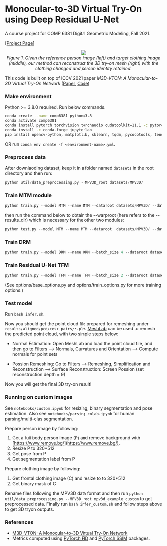 # Monocular-to-3D Virtual Try-On using Deep Residual U-Net

A course project for COMP 6381 Digital Geometric Modeling, Fall 2021.

[[Project Page](https://hasibzunair.github.io/resm3dvton/)]


<p align="center">
    <a href="#"><img src="./assets/combined1.gif"></a> <br/>
    <em>
        Figure 1. Given the reference person image (left) and target clothing image (middle), our method can reconstruct the 3D try-on mesh (right) with the clothing changed and person identity retained.
    </em>
</p>


This code is built on top of ICCV 2021 paper *M3D-VTON: A Monocular-to-3D Virtual Try-On Network* ([Paper](https://arxiv.org/abs/2108.05126), [Code](https://github.com/fyviezhao/M3D-VTON))

### Make environment

Python >= 3.8.0 required. Run below commands.

```sh
conda create --name comp6381 python=3.8
conda activate comp6381
conda install pytorch torchvision torchaudio cudatoolkit=11.1 -c pytorch-lts -c nvidia
conda install -c conda-forge jupyterlab
pip install opencv-python, matplotlib, sklearn, tqdm, pycocotools, tensorboard
```

OR run `conda env create -f <environment-name>.yml`.

### Preprocess data

After downlaoding dataset, keep it in a folder named `datasets` in the root directory and then run:

```python
python util/data_preprocessing.py --MPV3D_root datasets/MPV3D/
```

### Train MTM module
```python
python train.py --model MTM --name MTM --dataroot datasets/MPV3D/ --datalist train_pairs --checkpoints_dir logs/res-m3dvton
```
then run the command below to obtain the --warproot (here refers to the --results_dir) which is necessary for the other two modules:

```python
python test.py --model MTM --name MTM --dataroot  datasets/MPV3D/ --datalist train_pairs --checkpoints_dir logs/res-m3dvton/ --results_dir outs/mtm_outputs
```

### Train DRM
```python
python train.py --model DRM --name DRM --batch_size 4 --dataroot datasets/MPV3D/ --warproot outs/mtm_outputs/aligned/MTM/train_pairs --datalist train_pairs --checkpoints_dir logs/res-m3dvton
```

### Train Residual U-Net TFM
```python
python train.py --model TFM --name TFM --batch_size 2 --dataroot datasets/MPV3D/ --warproot outs/mtm_outputs/aligned/MTM/train_pairs --datalist train_pairs --checkpoints_dir logs/res-m3dvton

```
(See options/base_options.py and options/train_options.py for more training options.)


### Test model
Run `bash infer.sh`.

Now you should get the point cloud file prepared for remeshing under `results/aligned/pcd/test_pairs/*.ply`. [MeshLab](https://www.meshlab.net/) can be used to remesh the predicted point cloud, with two simple steps below:

- Normal Estimation: Open MeshLab and load the point cloud file, and then go to Filters --> Normals, Curvatures and Orientation --> Compute normals for point sets

- Possion Remeshing: Go to Filters --> Remeshing, Simplification and Reconstruction --> Surface Reconstruction: Screen Possion (set reconstruction depth = 9)

Now you will get the final 3D try-on result!


### Running on custom images


See `notebooks/custom.ipynb` for resizing, binary segmentation and pose estimation. Also see `notebooks/parsing_colab.ipynb` for human parsing/multi-clas segmentation.

Prepare person image by following:

1) Get a full body person image (P) and remove background with [https://www.remove.bg/](https://www.remove.bg/).
2) Resize P to 320*512
3) Get pose from P
4) Get segmentation label from P

Prepare clothing image by following:

1) Get frontal clothing image (C) and resize to to 320*512
2) Get binary mask of C

Rename files following the MPV3D data format and then run `python util/data_preprocessing.py --MPV3D_root mpv3d_example_custom` to get
preprocessed data. Finally run `bash infer_custom.sh` and follow steps above to get 3D tryon outputs.

### References
* [M3D-VTON: A Monocular-to-3D Virtual Try-On Network](https://arxiv.org/abs/2108.05126)
* Metrics computed using [PyTorch FID](https://github.com/mseitzer/pytorch-fid) and [PyTorch SSIM](https://github.com/Po-Hsun-Su/pytorch-ssim) packages.
